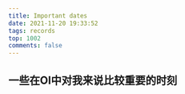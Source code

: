 ```yaml
---
title: Important dates
date: 2021-11-20 19:33:52
tags: records
top: 1002
comments: false
---
```


## 一些在OI中对我来说比较重要的时刻
